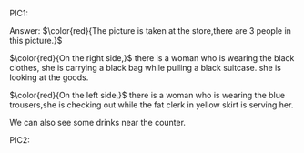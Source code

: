 PIC1:

Answer:
$\color{red}{The picture is taken at the store,there are 3 people in this picture.}$ 

$\color{red}{On the right side,}$ there is a woman who is wearing the black clothes, she is carrying a black bag while pulling a black suitcase. she is looking at the goods.

$\color{red}{On the left side,}$ there is a woman who is wearing the blue trousers,she is checking out while the fat clerk in yellow skirt is serving her. 

We can also see some drinks near the counter.




PIC2:

